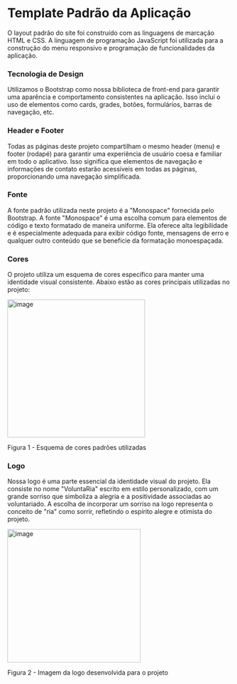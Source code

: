 # Template Padrão da Aplicação

O layout padrão do site foi construído com as linguagens de marcação HTML e CSS. A linguagem de programação JavaScript foi utilizada para a construção do menu responsivo e programação de funcionalidades da aplicação.

### Tecnologia de Design

Utilizamos o Bootstrap como nossa biblioteca de front-end para garantir uma aparência e comportamento consistentes na aplicação. Isso inclui o uso de elementos como cards, grades, botões, formulários, barras de navegação, etc.

### Header e Footer

Todas as páginas deste projeto compartilham o mesmo header (menu) e footer (rodapé) para garantir uma experiência de usuário coesa e familiar em todo o aplicativo. Isso significa que elementos de navegação e informações de contato estarão acessíveis em todas as páginas, proporcionando uma navegação simplificada.

### Fonte

A fonte padrão utilizada neste projeto é a "Monospace" fornecida pelo Bootstrap. A fonte "Monospace" é uma escolha comum para elementos de código e texto formatado de maneira uniforme. Ela oferece alta legibilidade e é especialmente adequada para exibir código fonte, mensagens de erro e qualquer outro conteúdo que se beneficie da formatação monoespaçada.

### Cores

O projeto utiliza um esquema de cores específico para manter uma identidade visual consistente. Abaixo estão as cores principais utilizadas no projeto:

<img height="310" alt="image" src="https://github.com/ICEI-PUC-Minas-PMV-ADS/pmv-ads-2023-2-e1-proj-web-t2-projetovoluntariado/assets/133550283/9bfb1bda-b197-4a3b-9048-ab6f00436718">
<p>Figura 1 - Esquema de cores padrões utilizadas</p>

### Logo

Nossa logo é uma parte essencial da identidade visual do projeto. Ela consiste no nome "VoluntaRia" escrito em estilo personalizado, com um grande sorriso que simboliza a alegria e a positividade associadas ao voluntariado. A escolha de incorporar um sorriso na logo representa o conceito de "ria" como sorrir, refletindo o espírito alegre e otimista do projeto.

<img width="300" alt="image" src="https://github.com/ICEI-PUC-Minas-PMV-ADS/pmv-ads-2023-2-e1-proj-web-t2-projetovoluntariado/assets/133550283/2d1f1c5f-cbed-4ef1-8520-26c25d4ae780">
<p>Figura 2 - Imagem da logo desenvolvida para o projeto</p>

